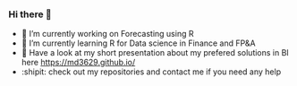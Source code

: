 ### Hi there 👋


- 🔭 I’m currently working on Forecasting using R
- 🌱 I’m currently learning R for Data science in Finance and FP&A
- 👯 Have a look at my short presentation about my prefered solutions in BI here https://md3629.github.io/
- :shipit: check out my repositories and contact me if you need any help

